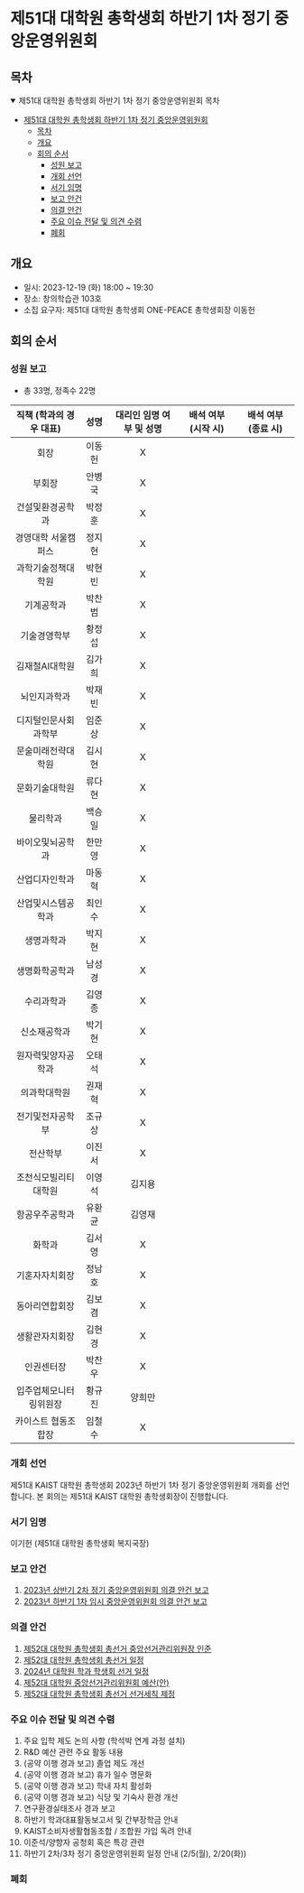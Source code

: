 제51대 대학원 총학생회 하반기 1차 정기 중앙운영위원회 
===

## 목차

<details open>
<summary>제51대 대학원 총학생회 하반기 1차 정기 중앙운영위원회 목차</summary>
  
- [제51대 대학원 총학생회 하반기 1차 정기 중앙운영위원회](#제51대-대학원-총학생회-하반기-1차-정기-중앙운영위원회)
	- [목차](#목차)
	- [개요](#개요)
	- [회의 순서](#회의-순서)
		- [성원 보고](#성원-보고)
		- [개회 선언](#개회-선언)
		- [서기 임명](#서기-임명)
		- [보고 안건](#보고-안건)
		- [의결 안건](#의결-안건)
		- [주요 이슈 전달 및 의견 수렴](#주요-이슈-전달-및-의견-수렴)
		- [폐회](#폐회)
</details>

## 개요 

- 일시: 2023-12-19 (화) 18:00 ~ 19:30
- 장소: 창의학습관 103호
- 소집 요구자: 제51대 대학원 총학생회 ONE-PEACE 총학생회장 이동헌

## 회의 순서
### 성원 보고
- 총 33명, 정족수 22명

| 직책 (학과의 경우 대표) | 성명 | 대리인 임명 여부 및 성명 | 배석 여부 (시작 시) | 배석 여부 (종료 시) |
|:---:|:---:|:---:|:---:|:---:|
| 회장 | 이동헌 | X  |  |   |
| 부회장 | 안병국 | X  |   |   |
| 건설및환경공학과 | 박정훈 | X  |   |   |
| 경영대학 서울캠퍼스 | 정지현 | X  |   |   |
| 과학기술정책대학원 | 박현빈 | X  |   |   |
| 기계공학과 | 박찬범 | X |   |   |
| 기술경영학부 | 황정섭 |X   |   |   |
| 김재철AI대학원 | 김가희 |X |   |   |
| 뇌인지과학과 | 박재빈 |X  |   |   |
| 디지털인문사회과학부 | 임준상 |   X|   |   |
| 문술미래전략대학원 | 김시현 | X  |   |   |
| 문화기술대학원 | 류다현 |X   |   |   |
| 물리학과 | 백승일 | X  |   |   |
| 바이오및뇌공학과 | 한만영 |  X |   |   |
| 산업디자인학과 | 마동혁 | X  |   |   |
| 산업및시스템공학과 | 최인수 | X  |   |   |
| 생명과학과 | 박지현 |  X |   |   |
| 생명화학공학과 | 남성경 | X  |   |   |
| 수리과학과 | 김영종 |X   |   |   |
| 신소재공학과 | 박기현 | X  |   |   |
| 원자력및양자공학과 | 오태석 |X   |   |   |
| 의과학대학원 | 권재혁 |X   |   |   |
| 전기및전자공학부 | 조규상 | X  |   |   |
| 전산학부 | 이진서 | X  |   |   |
| 조천식모빌리티대학원 | 이영석 | 김지용 |   |   |
| 항공우주공학과 | 유환균 | 김영재 |  |   |
| 화학과 | 김서영 | X  |   |   |
| 기혼자자치회장 | 정남호 | X  |   |   |
| 동아리연합회장 | 김보겸 | X |   |   |
| 생활관자치회장 | 김현경 | X  |   |   |
| 인권센터장 | 박찬우 |X   |  |   |
| 입주업체모니터링위원장 | 황규진 |  양희만 |   |   |
| 카이스트 협동조합장 | 임철수 | X  |   |   |

### 개회 선언
제51대 KAIST 대학원 총학생회 2023년 하반기 1차 정기 중앙운영위원회 개회를 선언합니다. 본 회의는 제51대 KAIST 대학원 총학생회장이 진행합니다.

### 서기 임명
이기헌 (제51대 대학원 총학생회 복지국장) 

### 보고 안건
1. [2023년 상반기 2차 정기 중앙운영위원회 의결 안건 보고](보고안건/2023년-상반기-2차-중앙운영위원회-의결-안건-보고.md)
2. [2023년 하반기 1차 임시 중앙운영위원회 의결 안건 보고](보고안건/2023년-하반기-임시-1차-중앙운영위원회-의결-안건-보고.md)

### 의결 안건
1. [제52대 대학원 총학생회 총선거 중앙선거관리위원장 인준](의결안건/제52대-대학원-총학생회-총선거-중앙선거관리위원장-인준.md)
2. [제52대 대학원 총학생회 총선거 일정](의결안건/제52대-대학원-총학생회-총선거-일정.md)
3. [2024년 대학원 학과 학생회 선거 일정](의결안건/2024년-대학원-학과-학생회-선거-일정.md)
4. [제52대 대학원 중앙선거관리위원회 예산(안)](의결안건/제52대-대학원-중앙선거관리위원회-예산(안).md)
5. [제52대 대학원 총학생회 총선거 선거세칙 제정](의결안건/제52대-대학원-총학생회-총선거-선거세칙-제정.md)


### 주요 이슈 전달 및 의견 수렴
1. 주요 입학 제도 논의 사항 (학석박 연계 과정 설치)
2. R&D 예산 관련 주요 활동 내용
3. (공약 이행 경과 보고) 졸업 제도 개선
4. (공약 이행 경과 보고) 휴가 일수 명문화
5. (공약 이행 경과 보고) 학내 자치 활성화
6. (공약 이행 경과 보고) 식당 및 기숙사 환경 개선
7. 연구환경실태조사 경과 보고
8. 하반기 학과대표활동보고서 및 간부장학금 안내
9. KAIST소비자생활협동조합 / 조합원 가입 독려 안내
10. 이준석/양향자 공청회 혹은 특강 관련
11. 하반기 2차/3차 정기 중앙운영위원회 일정 안내 (2/5(월), 2/20(화)) 

### 폐회

